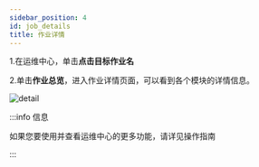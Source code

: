 ```yaml
---
sidebar_position: 4
id: job_details
title: 作业详情
---
```


1.在运维中心，单击**点击目标作业名**

2.单击**作业总览**，进入作业详情页面，可以看到各个模块的详情信息。

![detail](http://pic.dinky.org.cn/dinky/docs/administrator_guide/devops_center/job_details/detail.png)

:::info 信息

 如果您要使用并查看运维中心的更多功能，请详见操作指南

:::
